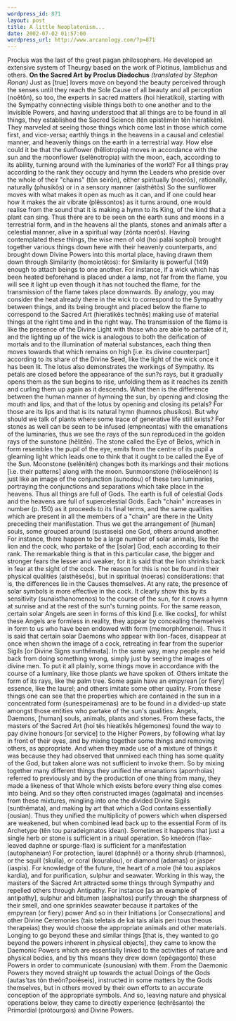 ```yaml
--- 
wordpress_id: 871
layout: post
title: A little Neoplatonism...
date: 2002-07-02 01:57:00
wordpress_url: http://www.arcanology.com/?p=871
---
```

Proclus was the last of the great pagan philosophers. He developed an extensive system of Theurgy based on the work of Plotinus, Iamblichus and others. <strong>On the Sacred Art</strong> <strong>by Proclus Diadochus</strong> <em>(translated by Stephan Ronan)</em> Just as [true] lovers move on beyond the beauty perceived through the senses until they reach the Sole Cause of all beauty and all perception (noêtôn), so too, the experts in sacred matters (hoi hieratikoi), starting with the Sympathy connecting visible things both to one another and to the Invisible Powers, and having understood that all things are to be found in all things, they established the Sacred Science (tên epistêmên tên hieratikên). They marveled at seeing those things which come last in those which come first, and vice-versa; earthly things in the heavens in a causal and celestial manner, and heavenly things on the earth in a terrestrial way. How else could it be that the sunflower (hêliotropia) moves in accordance with the sun and the moonflower (selênotropia) with the moon, each, according to its ability, turning around with the luminaries of the world? For all things pray according to the rank they occupy and hymn the Leaders who preside over the whole of their "chains" (tôn seirôn), either spiritually (noerôs), rationally, naturally (phusikôs) or in a sensory manner (aisthêtôs) So the sunflower moves with what makes it open as much as it can, and if one could hear how it makes the air vibrate (plêssontos) as it turns around, one would realise from the sound that it is making a hymn to its King, of the kind that a plant can sing. Thus there are to be seen on the earth suns and moons in a terrestrial form, and in the heavens all the plants, stones and animals after a celestial manner, alive in a spiritual way (zônta noerôs). Having contemplated these things, the wise men of old (hoi palai sophoi) brought together various things down here with their heavenly counterparts, and brought down Divine Powers into this mortal place, having drawn them down through Similarity (homoiotêtos): for Similarity is powerful (149) enough to attach beings to one another. For instance, if a wick which has been heated beforehand is placed under a lamp, not far from the flame, you will see it light up even though it has not touched the flame, for the transmission of the flame takes place downwards. By analogy, you may consider the heat already there in the wick to correspond to the Sympathy between things, and its being brought and placed below the flame to correspond to the Sacred Art (hieratikês technês) making use of material things at the right time and in the right way. The transmission of the flame is like the presence of the Divine Light with those who are able to partake of it, and the lighting up of the wick is analogous to both the deification of mortals and to the illumination of material substances, each thing then moves towards that which remains on high [i.e. its divine counterpart] according to its share of the Divine Seed, like the light of the wick once it has been lit. The lotus also demonstrates the workings of Sympathy. Its petals are closed before the appearance of the sun?s rays, but it gradually opens them as the sun begins to rise, unfolding them as it reaches its zenith and curling them up again as it descends. What then is the difference between the human manner of hymning the sun, by opening and closing the mouth and lips, and that of the lotus by opening and closing its petals? For those are its lips and that is its natural hymn (humnos phusikos). But why should we talk of plants where some trace of generative life still exists? For stones as well can be seen to be infused (empneontas) with the emanations of the luminaries, thus we see the rays of the sun reproduced in the golden rays of the sunstone (hêlitên). The stone called the Eye of Belos, which in form resembles the pupil of the eye, emits from the centre of its pupil a gleaming light which leads one to think that it ought to be called the Eye of the Sun. Moonstone (selênitên) changes both its markings and their motions [i.e. their patterns] along with the moon. Sunmoonstone (hêlioselênon) is just like an image of the conjunction (sunodou) of these two luminaries, portraying the conjunctions and separations which take place in the heavens. Thus all things are full of Gods. The earth is full of celestial Gods and the heavens are full of supercelestial Gods. Each "chain" increases in number (p. 150) as it proceeds to its final terms, and the same qualities which are present in all the members of a "chain" are there in the Unity preceding their manifestation. Thus we get the arrangement of [human] souls, some grouped around (sustaseis) one God, others around another. For instance, there happen to be a large number of solar animals, like the lion and the cock, who partake of the [solar] God, each according to their rank. The remarkable thing is that in this particular case, the bigger and stronger fears the lesser and weaker, for it is said that the lion shrinks back in fear at the sight of the cock. The reason for this is not be found in their physical qualities (aisthêseôs), but in spiritual (noeras) considerations: that is, the differences lie in the Causes themselves. At any rate, the presence of solar symbols is more effective in the cock. It clearly show this by its sensitivity (sunaisthanomenos) to the course of the sun, for it crows a hymn at sunrise and at the rest of the sun's turning points. For the same reason, certain solar Angels are seen in forms of this kind [i.e. like cocks], for whilst these Angels are formless in reality, they appear by concealing themselves in form to us who have been endowed with form (memorphômenoi). Thus it is said that certain solar Daemons who appear with lion-faces, disappear at once when shown the image of a cock, retreating in fear from the superior Sigils [or Divine Signs sunthêmata]. In the same way, many people are held back from doing something wrong, simply just by seeing the images of divine men. To put it all plainly, some things move in accordance with the course of a luminary, like those plants we have spoken of. Others imitate the form of its rays, like the palm tree. Some again have an empyrean [or fiery] essence, like the laurel; and others imitate some other quality. From these things one can see that the properties which are contained in the sun in a concentrated form (sunespeiramenas) are to be found in a divided-up state amongst those entities who partake of the sun's qualities: Angels, Daemons, [human] souls, animals, plants and stones. From these facts, the masters of the Sacred Art (hoi tês hieatikês hêgemones) found the way to pay divine honours [or service] to the Higher Powers, by following what lay in front of their eyes, and by mixing together some things and removing others, as appropriate. And when they made use of a mixture of things it was because they had observed that unmixed each thing has some quality of the God, but taken alone was not sufficient to invoke them. So by mixing together many different things they unified the emanations (aporrhoias) referred to previously and by the production of one thing from many, they made a likeness of that Whole which exists before every thing else comes into being. And so they often constructed images (agalmata) and incenses from these mixtures, mingling into one the divided Divine Sigils (sunthêmata), and making by art that which a God contains essentially (ousian). Thus they unified the multiplicity of powers which when dispersed are weakened, but when combined lead back up to the essential Form of its Archetype (tên tou paradeigmatos idean). Sometimes it happens that just a single herb or stone is sufficient in a ritual operation. So kneôron (flax-leaved daphne or spurge-flax) is sufficient for a manifestation (autophaneian) For protection, laurel (daphnê) or a thorny shrub (rhamnos), or the squill (skulla), or coral (kouraliou), or diamond (adamas) or jasper (iaspis). For knowledge of the future, the heart of a mole (hê tou asplakos kardia), and for purification, sulphur and seawater. Working in this way, the masters of the Sacred Art attracted some things through Sympathy and repelled others through Antipathy. For instance [as an example of antipathy], sulphur and bitumen (asphaltos) purify through the sharpness of their smell, and one sprinkles seawater because it partakes of the empyrean (or fiery) power And so in their Initiations [or Consecrations] and other Divine Ceremonies (tais teletais de kai tais allais peri tous theous therapeias) they would choose the appropriate animals and other materials. Longing to go beyond these and similar things [that is, they wanted to go beyond the powers inherent in physical objects], they came to know the Daemonic Powers which are essentially linked to the activities of nature and physical bodies, and by this means they drew down (epêgagonto) these Powers in order to communicate (sunousian) with them. From the Daemonic Powers they moved straight up towards the actual Doings of the Gods (autas'tas tôn theôn?poiêseis), instructed in some matters by the Gods themselves, but in others moved by their own efforts to an accurate conception of the appropriate symbols. And so, leaving nature and physical operations below, they came to directly experience (echrêsanto) the Primordial (prôtourgois) and Divine Powers.